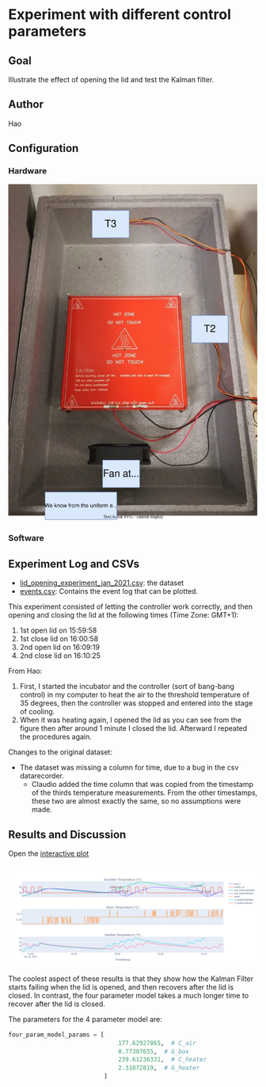 # Experiment with different control parameters

## Goal 

Illustrate the effect of opening the lid and test the Kalman filter.

## Author

Hao

## Configuration

### Hardware

![hw_config.svg](hw_config.svg)

### Software 

## Experiment Log and CSVs

- [lid_opening_experiment_jan_2021.csv](lid_opening_experiment_jan_2021.csv): the dataset
- [events.csv](events.csv): Contains the event log that can be plotted.

This experiment consisted of letting the controller work correctly, and then opening and closing the lid at the following times (Time Zone: GMT+1):
1. 1st open lid on 15:59:58
2. 1st close lid on 16:00:58
3. 2nd open lid on 16:09:19
4. 2nd close lid on 16:10:25

From Hao:
1. First, I started the incubator and the controller (sort of bang-bang control) in my computer to heat the air to the threshold temperature of 35 degrees, then the controller was stopped and entered into the stage of cooling. 
2. When it was heating again, I opened the lid as you can see from the figure then after around 1 minute I closed the lid. Afterward I repeated the procedures again. 

Changes to the original dataset:
- The dataset was missing a column for time, due to a bug in the csv datarecorder.
  - Claudio added the time column that was copied from the timestamp of the thirds temperature measurements. From the other timestamps, these two are almost exactly the same, so no assumptions were made.

## Results and Discussion

Open the [interactive plot](./results.html)

![results.png](results.png)

The coolest aspect of these results is that they show how the Kalman Filter starts failing when the lid is opened, and then recovers after the lid is closed. 
In contrast, the four parameter model takes a much longer time to recover after the lid is closed.

The parameters for the 4 parameter model are:
```python
four_param_model_params = [
                               177.62927865,  # C_air
                               0.77307655,  # G_box
                               239.61236331,  # C_heater
                               2.31872819,  # G_heater
                           ]
```